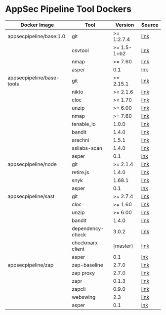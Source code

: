 # AppSec Pipeline Tool Dockers

| Docker Image              | Tool             | Version     | Source |
| --------------------------|------------------|-------------|--------|
| appsecpipeline/base:1.0   | git              | >= 1:2.7.4  | [link](https://packages.ubuntu.com/xenial/git) |
|                           | csvtool          | >= 1.5-1+b2 | [link](https://packages.ubuntu.com/xenial/csvtool) |
|                           | nmap             | >= 7.60     | [link](https://packages.ubuntu.com/xenial/nmap) |
|                           | asper            | 0.1         | [lnk](https://github.com/appsecpipeline/AppSecPipeline-Specification/blob/master/tools/launch.py) |
| appsecpipeline/base-tools | git              | >= 2.15.1   | [link](https://packages.ubuntu.com/xenial/git) |
|                           | nikto            | >= 2.1.6    | [link](https://packages.ubuntu.com/xenial/nikto) |
|                           | cloc             | >= 1.70     | [link](https://packages.ubuntu.com/xenial/cloc) |
|                           | unzip            | >= 6.00     | [link](https://packages.ubuntu.com/xenial/unzip) |
|                           | nmap             | >= 7.60     | [link](https://packages.ubuntu.com/xenial/nmap) |
|                           | tenable_io       | 1.0.0       | [link](https://pypi.python.org/pypi/tenable-io/1.0.0) | 
|                           | bandit           | 1.4.0       | [link](https://wiki.openstack.org/wiki/Security/Projects/Bandit) |
|                           | arachni          | 1.5.1       | [link](https://github.com/Arachni/arachni) | 
|                           | ssllabs-scan     | 1.4.0       | [link](https://github.com/ssllabs/ssllabs-scan) | 
|                           | asper            | 0.1         | [lnk](https://github.com/appsecpipeline/AppSecPipeline-Specification/blob/master/tools/launch.py) |
| appsecpipeline/node       | git              | >= 2.1.4    | [link](https://packages.debian.org/jessie/git) |
|                           | retire.js        | 1.4.0       | [link](https://retirejs.github.io/retire.js/) |
|                           | snyk             | 1.68.1      | [link](https://snyk.io/) |
|                           | asper            | 0.1         | [lnk](https://github.com/appsecpipeline/AppSecPipeline-Specification/blob/master/tools/launch.py) |
| appsecpipeline/sast       | git              | >= 2.7.4    | [link](https://packages.ubuntu.com/xenial/git) |
|                           | cloc             | >= 1.60     | [link](https://packages.ubuntu.com/xenial/cloc) |
|                           | unzip            | >= 6.00     | [link](https://packages.ubuntu.com/xenial/unzip) |
|                           | bandit           | 1.4.0       | [link](https://wiki.openstack.org/wiki/Security/Projects/Bandit) |
|                           | dependency-check | 3.0.2       | [link](https://github.com/jeremylong/DependencyCheck) |
|                           | checkmarx client | [master}    | [link](https://www.checkmarx.com/technology/static-code-analysis-sca/) |
|                           | asper            | 0.1         | [lnk](https://github.com/appsecpipeline/AppSecPipeline-Specification/blob/master/tools/launch.py) |
| appsecpipeline/zap        | zap-baseline     | 2.7.0       | [link](https://github.com/zaproxy/zaproxy) |
|                           | zap proxy        | 2.7.0       | [link](https://github.com/zaproxy/zaproxy) |
|                           | zapr             | 0.1.3       | [link](https://github.com/garethr/zapr) |
|                           | zapcli           | 0.9.0       | [link](https://pypi.python.org/pypi/zapcli/0.9.0) |
|                           | webswing         | 2.3         | [link](http://www.webswing.org/#!/home) |
|                           | asper            | 0.1         | [lnk](https://github.com/appsecpipeline/AppSecPipeline-Specification/blob/master/tools/launch.py) |
